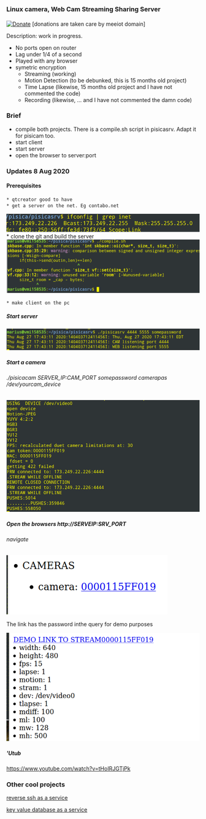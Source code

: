 ### Linux camera, Web Cam Streaming Sharing Server
#### 


[![Donate](https://img.shields.io/badge/Donate-PayPal-green.svg)](https://www.paypal.com/cgi-bin/webscr?cmd=_s-xclick&hosted_button_id=L9RVWU5NUZ4YG)   [donations are taken care by meeiot domain]


Description: work in progress.

  * No ports open on router
  * Lag under 1/4 of a second
  * Played with any browser
  * symetric encryption
      * Streaming (working)
      * Motion Detection (to be debunked, this is 15 months old project)
      * Time Lapse (likewise, 15 months old project and I have not commented the code)
      * Recording (likewise,  ... and I have not commented the damn code)
    
    
### Brief
   * compile both projects. There is a compile.sh script in pisicasrv. Adapt it for pisicam too.
   * start client
   * start server
   * open the browser to server:port
     
### Updates 8 Aug 2020

#### Prerequisites
    * qtcreator good to have
    * get a server on the net. Eg contabo.net
![last_demo](https://raw.githubusercontent.com/circinusX1/pisica/master/docs/pisi0.png)
    * clone the git and build the server
![last_demo](https://raw.githubusercontent.com/circinusX1/pisica/master/docs/pisi1.png)

    * make client on the pc
    
    
##### Start server
![last_demo](https://raw.githubusercontent.com/circinusX1/pisica/master/docs/pisi2.png)


##### Start a camera
###### ./pisicacam SERVER_IP:CAM_PORT somepassword camerapas /dev/yourcam_device

![last_demo](https://raw.githubusercontent.com/circinusX1/pisica/master/docs/pisi4.png)


##### Open the browsers  http://SERVEIP:SRV_PORT
###### navigate

![last_demo](https://raw.githubusercontent.com/circinusX1/pisica/master/docs/pisi6.png)

The link has the password inthe query for demo purposes

![last_demo](https://raw.githubusercontent.com/circinusX1/pisica/master/docs/pisi7.png)

##### 'Utub

https://www.youtube.com/watch?v=tHoIRJGTjPk


###  Other cool projects

[reverse ssh as a service](http://www.mylinuz.com)

[key value database as a service](https://www.meeiot.org)

